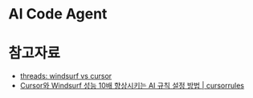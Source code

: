 # AI Code Agent

# 참고자료

- [threads: windsurf vs cursor](https://www.threads.com/@growth.party/post/DC0IShGyMiB)
- [Cursor와 Windsurf 성능 10배 향상시키는 AI 규칙 설정 방법 | cursorrules](https://www.youtube.com/watch?v=CtLzkom7tgw)
